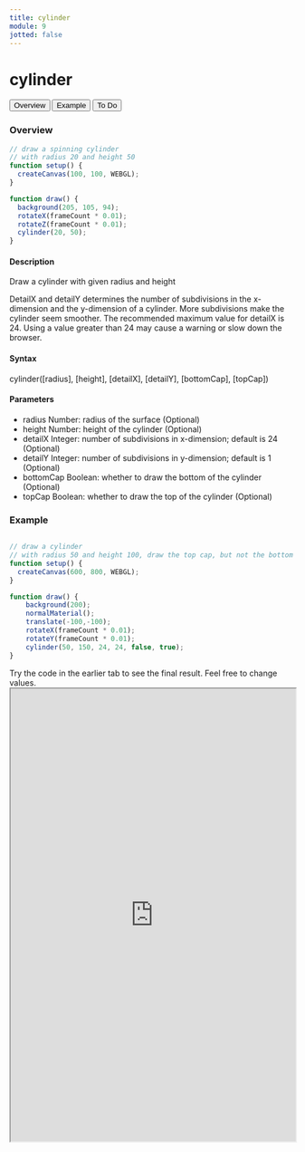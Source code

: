 ```yaml
---
title: cylinder
module: 9
jotted: false
---
```



# cylinder

<div class="tab">
  <button class="tablinks active" onclick="openTab(event, 'Overview')">Overview</button>
  <button class="tablinks" onclick="openTab(event, 'example')">Example</button>  
  <button class="tablinks" onclick="openTab(event, 'todo')">To Do</button>  
</div>

<div id="Overview" class="tabcontent" style="display:block"  >
<div class="tabhtml" markdown="1">

### Overview

```js
// draw a spinning cylinder
// with radius 20 and height 50
function setup() {
  createCanvas(100, 100, WEBGL);
}

function draw() {
  background(205, 105, 94);
  rotateX(frameCount * 0.01);
  rotateZ(frameCount * 0.01);
  cylinder(20, 50);
}
```

#### Description

Draw a cylinder with given radius and height

DetailX and detailY determines the number of subdivisions in the x-dimension and the y-dimension of a cylinder. More subdivisions make the cylinder seem smoother. The recommended maximum value for detailX is 24. Using a value greater than 24 may cause a warning or slow down the browser.

#### Syntax

cylinder([radius], [height], [detailX], [detailY], [bottomCap], [topCap])

#### Parameters

* radius Number: radius of the surface (Optional)
* height Number: height of the cylinder (Optional)
* detailX Integer: number of subdivisions in x-dimension; default is 24 (Optional)
* detailY Integer: number of subdivisions in y-dimension; default is 1 (Optional)
* bottomCap Boolean: whether to draw the bottom of the cylinder (Optional)
* topCap Boolean: whether to draw the top of the cylinder (Optional)

</div>
</div>

<div id="example" class="tabcontent" style="display:block"  >
<div class="tabhtml" markdown="1">

### Example

```js

// draw a cylinder
// with radius 50 and height 100, draw the top cap, but not the bottom cap
function setup() {
  createCanvas(600, 800, WEBGL);
}

function draw() {
    background(200);
    normalMaterial();
    translate(-100,-100);
    rotateX(frameCount * 0.01);
    rotateY(frameCount * 0.01);
    cylinder(50, 150, 24, 24, false, true);
}
```

</div>
</div>

<div id="todo" class="tabcontent">
<div class="tabhtml" markdown="1">
Try the code in the earlier tab to see the final result. Feel free to change values. 

<iframe src="https://editor.p5js.org/michaelcassens/sketches/4SYHBeKHm" width="100%" height="800px"></iframe>
</div>
</div>